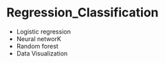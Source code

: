 # Regression_Classification

- Logistic regression
- Neural networK
- Random forest
- Data Visualization
